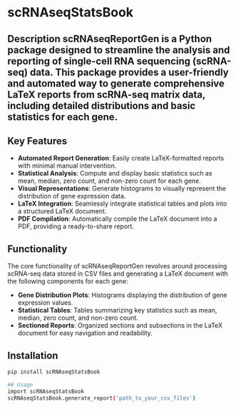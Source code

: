 # scRNAseqStatsBook
## Description scRNAseqReportGen is a Python package designed to streamline the analysis and reporting of single-cell RNA sequencing (scRNA-seq) data. This package provides a user-friendly and automated way to generate comprehensive LaTeX reports from scRNA-seq matrix data, including detailed distributions and basic statistics for each gene.
## Key Features
- **Automated Report Generation**: Easily create LaTeX-formatted reports with minimal manual intervention.
- **Statistical Analysis**: Compute and display basic statistics such as mean, median, zero count, and non-zero count for each gene.
- **Visual Representations**: Generate histograms to visually represent the distribution of gene expression data.
- **LaTeX Integration**: Seamlessly integrate statistical tables and plots into a structured LaTeX document.
- **PDF Compilation**: Automatically compile the LaTeX document into a PDF, providing a ready-to-share report.

## Functionality
The core functionality of scRNAseqReportGen revolves around processing scRNA-seq data stored in CSV files and generating a LaTeX document with the following components for each gene:

- **Gene Distribution Plots**: Histograms displaying the distribution of gene expression values.
- **Statistical Tables**: Tables summarizing key statistics such as mean, median, zero count, and non-zero count.
- **Sectioned Reports**: Organized sections and subsections in the LaTeX document for easy navigation and readability.

## Installation
```bash
pip install scRNAseqStatsBook

## Usage
import scRNAseqStatsBook
scRNAseqStatsBook.generate_report('path_to_your_csv_files')

